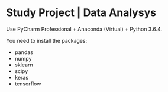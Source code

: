 <h1>Study Project | Data Analysys</h1>
<p>Use PyCharm Professional + Anaconda (Virtual) + Python 3.6.4.</p>
<p>You need to install the packages:</p>
<ul>
<li>pandas</li>
<li>numpy</li>
<li>sklearn</li>
<li>scipy</li>
<li>keras</li>
<li>tensorflow</li>
</ul>